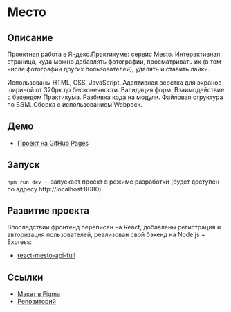 # Место

## Описание

Проектная работа в Яндекс.Практикуме: сервис Mesto. Интерактивная страница, куда можно добавлять фотографии, просматривать их (в том числе фотографии других пользователей), удалять и ставить лайки.

Использованы HTML, CSS, JavaScript. Адаптивная верстка для экранов шириной от 320px до бесконечности. Валидация форм. Взаимодействие с бэкендом Практикума. Разбивка кода на модули. Файловая структура по БЭМ. Сборка с использованием Webpack.

## Демо

* [Проект на GitHub Pages](https://d-ogarkov.github.io/mesto/)

## Запуск

`npm run dev` — запускает проект в режиме разработки (будет доступен по адресу http://localhost:8080)

## Развитие проекта

Впоследствии фронтенд переписан на React, добавлены регистрация и авторизация пользователей, реализован свой бэкенд на Node.js + Express:

* [react-mesto-api-full](https://github.com/d-ogarkov/react-mesto-api-full)

## Ссылки

* [Макет в Figma](https://www.figma.com/file/2cn9N9jSkmxD84oJik7xL7/JavaScript.-Sprint-4?node-id=0%3A1)
* [Репозиторий](https://github.com/d-ogarkov/mesto)
